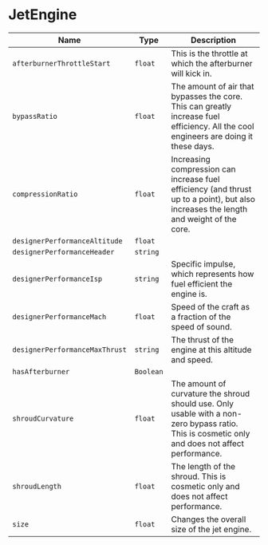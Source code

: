 # JetEngine

|Name|Type|Description|
|--|--|--|
|`afterburnerThrottleStart`|`float`|This is the throttle at which the afterburner will kick in.|
|`bypassRatio`|`float`|The amount of air that bypasses the core. This can greatly increase fuel efficiency. All the cool engineers are doing it these days.|
|`compressionRatio`|`float`|Increasing compression can increase fuel efficiency (and thrust up to a point), but also increases the length and weight of the core.|
|`designerPerformanceAltitude`|`float`||
|`designerPerformanceHeader`|`string`||
|`designerPerformanceIsp`|`string`|Specific impulse, which represents how fuel efficient the engine is.|
|`designerPerformanceMach`|`float`|Speed of the craft as a fraction of the speed of sound.|
|`designerPerformanceMaxThrust`|`string`|The thrust of the engine at this altitude and speed.|
|`hasAfterburner`|`Boolean`||
|`shroudCurvature`|`float`|The amount of curvature the shroud should use. Only usable with a non-zero bypass ratio. This is cosmetic only and does not affect performance.|
|`shroudLength`|`float`|The length of the shroud. This is cosmetic only and does not affect performance.|
|`size`|`float`|Changes the overall size of the jet engine.|
